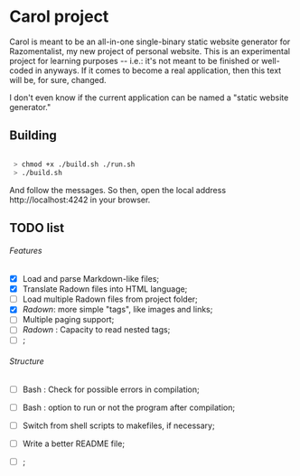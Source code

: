 
# Carol project

Carol is meant to be an all-in-one single-binary static website generator for Razomentalist, my new project of personal website. This is an experimental project for learning purposes -- i.e.: it's not meant to be finished or well-coded in anyways. If it comes to become a real application, then this text will be, for sure, changed.

I don't even know if the current application can be named a "static website generator."

## Building

```bash

 > chmod +x ./build.sh ./run.sh
 > ./build.sh

```

And follow the messages. So then, open the local address http://localhost:4242 in your browser.

## TODO list

 ###### Features
 - [x] Load and parse Markdown-like files;
 - [x] Translate Radown files into HTML language;
 - [ ] Load multiple Radown files from project folder;
 - [x] *Radown*: more simple "tags", like images and links;
 - [ ] Multiple paging support;
 - [ ] *Radown* : Capacity to read nested tags;
 - [ ] ;
 ###### Structure
 - [ ] Bash : Check for possible errors in compilation;
 - [ ] Bash : option to run or not the program after compilation;
 - [ ] Switch from shell scripts to makefiles, if necessary;
 - [ ] Write a better README file;
 - [ ] ;


